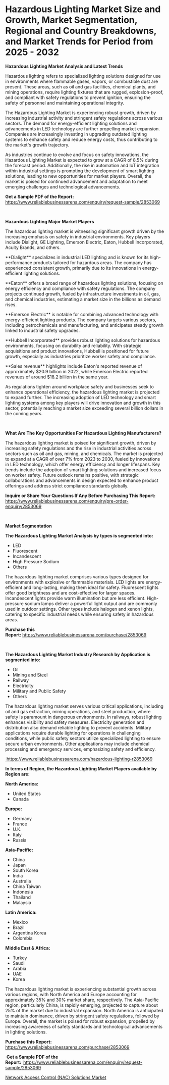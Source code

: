 <p><h1>Hazardous Lighting Market Size and Growth, Market Segmentation, Regional and Country Breakdowns, and Market Trends for Period from 2025 -  2032</h1></p><p><strong>Hazardous Lighting Market Analysis and Latest Trends</strong></p>
<p><p>Hazardous lighting refers to specialized lighting solutions designed for use in environments where flammable gases, vapors, or combustible dust are present. These areas, such as oil and gas facilities, chemical plants, and mining operations, require lighting fixtures that are rugged, explosion-proof, and compliant with safety regulations to prevent ignition, ensuring the safety of personnel and maintaining operational integrity.</p><p>The Hazardous Lighting Market is experiencing robust growth, driven by increasing industrial activity and stringent safety regulations across various sectors. The demand for energy-efficient lighting solutions and advancements in LED technology are further propelling market expansion. Companies are increasingly investing in upgrading outdated lighting systems to enhance safety and reduce energy costs, thus contributing to the market's growth trajectory.</p><p>As industries continue to evolve and focus on safety innovations, the Hazardous Lighting Market is expected to grow at a CAGR of 8.5% during the forecast period. Additionally, the rise in automation and IoT integration within industrial settings is prompting the development of smart lighting solutions, leading to new opportunities for market players. Overall, the market is poised for continued advancement and adaptation to meet emerging challenges and technological advancements.</p></p>
<p><strong>Get a Sample PDF of the Report:&nbsp;</strong> <a href="https://www.reliablebusinessarena.com/enquiry/request-sample/2853069?utm_campaign=1143&utm_medium=2&utm_source=Github&utm_content=ia&utm_term=11032025&utm_id=hazardous-lighting">https://www.reliablebusinessarena.com/enquiry/request-sample/2853069</a></p>
<p>&nbsp;</p>
<p><strong>Hazardous Lighting Major Market Players</strong></p>
<p><p>The hazardous lighting market is witnessing significant growth driven by the increasing emphasis on safety in industrial environments. Key players include Dialight, GE Lighting, Emerson Electric, Eaton, Hubbell Incorporated, Acuity Brands, and others. </p><p>**Dialight** specializes in industrial LED lighting and is known for its high-performance products tailored for hazardous areas. The company has experienced consistent growth, primarily due to its innovations in energy-efficient lighting solutions. </p><p>**Eaton** offers a broad range of hazardous lighting solutions, focusing on energy efficiency and compliance with safety regulations. The company projects continued growth, fueled by infrastructure investments in oil, gas, and chemical industries, estimating a market size in the billions as demand rises.</p><p>**Emerson Electric** is notable for combining advanced technology with energy-efficient lighting products. The company targets various sectors, including petrochemicals and manufacturing, and anticipates steady growth linked to industrial safety upgrades.</p><p>**Hubbell Incorporated** provides robust lighting solutions for hazardous environments, focusing on durability and reliability. With strategic acquisitions and product innovations, Hubbell is positioned for future growth, especially as industries prioritize worker safety and compliance.</p><p>**Sales revenue** highlights include Eaton's reported revenue of approximately $20.9 billion in 2022, while Emerson Electric reported revenues of around $18.2 billion in the same year. </p><p>As regulations tighten around workplace safety and businesses seek to enhance operational efficiency, the hazardous lighting market is projected to expand further. The increasing adoption of LED technology and smart lighting systems among key players will drive innovation and growth in this sector, potentially reaching a market size exceeding several billion dollars in the coming years.</p></p>
<p>&nbsp;</p>
<p><strong>What Are The Key Opportunities For Hazardous Lighting Manufacturers?</strong></p>
<p><p>The hazardous lighting market is poised for significant growth, driven by increasing safety regulations and the rise in industrial activities across sectors such as oil and gas, mining, and chemicals. The market is projected to expand at a CAGR of over 7% from 2023 to 2030, fueled by innovations in LED technology, which offer energy efficiency and longer lifespans. Key trends include the adoption of smart lighting solutions and increased focus on worker safety. Future outlook remains positive, with strategic collaborations and advancements in design expected to enhance product offerings and address strict compliance standards globally.</p></p>
<p><strong>Inquire or Share Your Questions If Any Before Purchasing This Report:</strong> <a href="https://www.reliablebusinessarena.com/enquiry/pre-order-enquiry/2853069?utm_campaign=1143&utm_medium=2&utm_source=Github&utm_content=ia&utm_term=11032025&utm_id=hazardous-lighting">https://www.reliablebusinessarena.com/enquiry/pre-order-enquiry/2853069</a></p>
<p>&nbsp;</p>
<p><strong>Market Segmentation</strong></p>
<p><strong>The Hazardous Lighting Market Analysis by types is segmented into:</strong></p>
<p><ul><li>LED</li><li>Fluorescent</li><li>Incandescent</li><li>High Pressure Sodium</li><li>Others</li></ul></p>
<p><p>The hazardous lighting market comprises various types designed for environments with explosive or flammable materials. LED lights are energy-efficient and long-lasting, making them ideal for safety. Fluorescent lights offer good brightness and are cost-effective for larger spaces. Incandescent lights provide warm illumination but are less efficient. High-pressure sodium lamps deliver a powerful light output and are commonly used in outdoor settings. Other types include halogen and xenon lights, catering to specific industrial needs while ensuring safety in hazardous areas.</p></p>
<p><strong>Purchase this Report:&nbsp;</strong><a href="https://www.reliablebusinessarena.com/purchase/2853069?utm_campaign=1143&utm_medium=2&utm_source=Github&utm_content=ia&utm_term=11032025&utm_id=hazardous-lighting">https://www.reliablebusinessarena.com/purchase/2853069</a></p>
<p>&nbsp;</p>
<p><strong>The Hazardous Lighting Market Industry Research by Application is segmented into:</strong></p>
<p><ul><li>Oil</li><li>Mining and Steel</li><li>Railway</li><li>Electricity</li><li>Military and Public Safety</li><li>Others</li></ul></p>
<p><p>The hazardous lighting market serves various critical applications, including oil and gas extraction, mining operations, and steel production, where safety is paramount in dangerous environments. In railways, robust lighting enhances visibility and safety measures. Electricity generation and distribution also demand reliable lighting to prevent accidents. Military applications require durable lighting for operations in challenging conditions, while public safety sectors utilize specialized lighting to ensure secure urban environments. Other applications may include chemical processing and emergency services, emphasizing safety and efficiency.</p></p>
<p><a href="https://www.reliablebusinessarena.com/hazardous-lighting-r2853069?utm_campaign=1143&utm_medium=2&utm_source=Github&utm_content=ia&utm_term=11032025&utm_id=hazardous-lighting">&nbsp;https://www.reliablebusinessarena.com/hazardous-lighting-r2853069</a></p>
<p><strong>In terms of Region, the Hazardous Lighting Market Players available by Region are:</strong></p>
<p>
    <p> <strong> North America: </strong>
        <ul>
            <li>United States</li>
            <li>Canada</li>
        </ul>
        </p> 
    <p> <strong> Europe: </strong>
        <ul>
            <li>Germany</li>
            <li>France</li>
            <li>U.K.</li>
            <li>Italy</li>
            <li>Russia</li>
        </ul>
        </p> 
    <p> <strong> Asia-Pacific: </strong>
        <ul>
            <li>China</li>
            <li>Japan</li>
            <li>South Korea</li>
            <li>India</li>
            <li>Australia</li>
            <li>China Taiwan</li>
            <li>Indonesia</li>
            <li>Thailand</li>
            <li>Malaysia</li>
        </ul>
        </p> 
    <p> <strong> Latin America: </strong>
        <ul>
            <li>Mexico</li>
            <li>Brazil</li>
            <li>Argentina Korea</li>
            <li>Colombia</li>
        </ul>
        </p> 
    <p> <strong> Middle East & Africa: </strong>
        <ul>
            <li>Turkey</li>
            <li>Saudi</li>
            <li>Arabia</li>
            <li>UAE</li>
            <li>Korea</li>
        </ul>
    </p>
    </p>
<p><p>The hazardous lighting market is experiencing substantial growth across various regions, with North America and Europe accounting for approximately 35% and 30% market share, respectively. The Asia-Pacific region, particularly China, is rapidly emerging, projected to capture about 25% of the market due to industrial expansion. North America is anticipated to maintain dominance, driven by stringent safety regulations, followed by Europe. Overall, the market is poised for robust expansion, propelled by increasing awareness of safety standards and technological advancements in lighting solutions.</p></p>
<p><strong>Purchase this Report: </strong><a href="https://www.reliablebusinessarena.com/purchase/2853069?utm_campaign=1143&utm_medium=2&utm_source=Github&utm_content=ia&utm_term=11032025&utm_id=hazardous-lighting">https://www.reliablebusinessarena.com/purchase/2853069</a></p>
<p>&nbsp;<strong>Get a Sample PDF of the Report:&nbsp;&nbsp;</strong><a href="https://www.reliablebusinessarena.com/enquiry/request-sample/2853069?utm_campaign=1143&utm_medium=2&utm_source=Github&utm_content=ia&utm_term=11032025&utm_id=hazardous-lighting">https://www.reliablebusinessarena.com/enquiry/request-sample/2853069</a></p>
<p><strong></strong></p>
<p><p><a href="https://github.com/saoneubeh8/Market-Research-Report-List-1/blob/main/network-access-control-nac-solutions-market.md?utm_campaign=1143&utm_medium=2&utm_source=Github&utm_content=ia&utm_term=11032025&utm_id=hazardous-lighting">Network Access Control (NAC) Solutions Market</a></p></p>